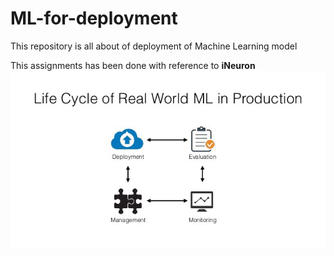 # ML-for-deployment
This repository is all about of deployment of Machine Learning model

This assignments has been done with reference to <b>iNeuron</b>
![alt text](https://github.com/MachineLearnWithRosh/ML-for-deployment/blob/master/Images/ineuron.png)

